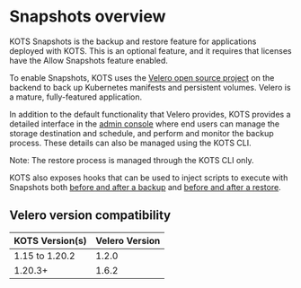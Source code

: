 # Snapshots overview

KOTS Snapshots is the backup and restore feature for applications deployed with KOTS. This is an optional feature, and it requires that licenses have the Allow Snapshots feature enabled.

To enable Snapshots, KOTS uses the [Velero open source project](https://velero.io/) on the backend to back up Kubernetes manifests and persistent volumes. Velero is a mature, fully-featured application.

In addition to the default functionality that Velero provides, KOTS provides a detailed interface in the [admin console](../enterprise/snapshots-scheduling) where end users can manage the storage destination and schedule, and perform and monitor the backup process. These details can also be managed using the KOTS CLI.

Note: The restore process is managed through the KOTS CLI only.

KOTS also exposes hooks that can be used to inject scripts to execute with Snapshots both [before and after a backup](snapshots-configuring-backups) and [before and after a restore](../enterprise/snapshots-overview).

## Velero version compatibility

| KOTS Version(s) | Velero Version |
|------|-------------|
| 1.15 to 1.20.2 | 1.2.0 |
| 1.20.3+ | 1.6.2 |
